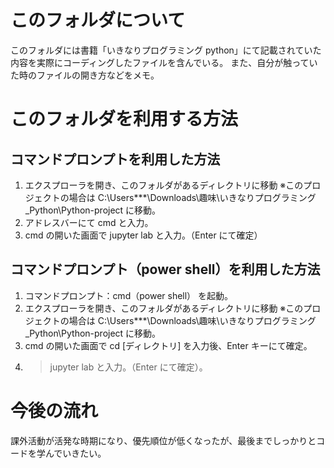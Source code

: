 # このフォルダについて
このフォルダには書籍「いきなりプログラミング python」にて記載されていた内容を実際にコーディングしたファイルを含んでいる。
また、自分が触っていた時のファイルの開き方などをメモ。

# このフォルダを利用する方法
## コマンドプロンプトを利用した方法
1. エクスプローラを開き、このフォルダがあるディレクトリに移動
※このプロジェクトの場合は C:\Users\***\Downloads\趣味\いきなりプログラミング_Python\Python-project に移動。
2. アドレスバーにて cmd と入力。
3. cmd の開いた画面で jupyter lab と入力。（Enter にて確定）

## コマンドプロンプト（power shell）を利用した方法
1. コマンドプロンプト：cmd（power shell） を起動。
2. エクスプローラを開き、このフォルダがあるディレクトリに移動
※このプロジェクトの場合は C:\Users\***\Downloads\趣味\いきなりプログラミング_Python\Python-project に移動。
3. cmd の開いた画面で cd [ディレクトリ] を入力後、Enter キーにて確定。
4. > jupyter lab と入力。（Enter にて確定）。

# 今後の流れ
課外活動が活発な時期になり、優先順位が低くなったが、最後までしっかりとコードを学んでいきたい。
